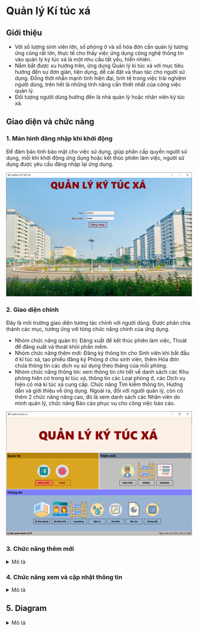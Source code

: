 # Quản lý Kí túc xá

## Giới thiệu
- Với số lượng sinh viên lớn, số phòng ở và số hóa đơn cần quản lý tương ứng cũng rất lớn, thực tế cho thấy việc ứng dụng công nghệ thông tin vào quản lý ký túc xá là một nhu cầu tất yếu, hiển nhiên.
- Nắm bắt được xu hướng trên, ứng dụng Quản lý kí túc xá với mục tiêu hướng đến sự đơn giản, tiện dụng, dễ cài đặt và thao tác cho người sử dụng. Đồng thời nhấn mạnh tính hiện đại, tinh tế trong việc trải nghiệm người dùng, trên hết là những tính năng cần thiết nhất của công việc quản lý.
- Đối tượng người dùng hướng đến là nhà quản lý hoặc nhân viên ký túc xá.
## Giao diện và chức năng
### 1. Màn hình đăng nhập khi khởi động
Để đảm bảo tính bảo mật cho việc sử dụng, giúp phân cấp quyền người sử dụng, mỗi khi khởi động ứng dụng hoặc kết thúc phiên làm việc, người sử dụng được yêu cầu đăng nhập lại ứng dụng.

![Màn hình đăng nhập khi khởi động](https://github.com/TienNHM/QLKTX-ADO.NET/raw/master/QLKTX/Resources/images/login.png)
### 2. Giao diện chính
Đây là môi trường giao diện tương tác chính với người dùng. Được phân chia thành các mục, tương ứng với từng chức năng chính của ứng dụng.
- Nhóm chức năng quản trị: Đăng xuất để kết thúc phiên làm việc, Thoát để đăng xuất và thoát khỏi phần mềm.
- Nhóm chức năng thêm mới: Đăng ký thông tin cho Sinh viên khi bắt đầu ở kí túc xá, tạo phiếu đăng ký Phòng ở cho sinh viên, thêm Hóa đơn chứa thông tin các dịch vụ sử dụng theo tháng của mỗi phòng.
- Nhóm chức năng thông tin: xem thông tin chi tiết về danh sách các Khu phòng hiện có trong kí túc xá, thông tin các Loại phòng ở, các Dịch vụ hiện có mà kí túc xá cung cấp. Chức năng Tìm kiếm thông tin, Hướng dẫn và giới thiệu về ứng dụng. Ngoài ra, đối với người quản lý, còn có thêm 2 chức năng nâng cao, đó là xem danh sách các Nhân viên do mình quản lý, chức năng Báo cáo phục vụ cho công việc báo cáo.

![Giao diện chính](https://github.com/TienNHM/QLKTX-ADO.NET/raw/master/QLKTX/Resources/images/man-hinh-chinh.png)

### 3. Chức năng thêm mới
<details>
  <summary>Mô tả</summary>
  
#### 3.1. Thêm thông tin sinh viên
Được dùng khi thêm thông tin một sinh viên mới, chứa có thông tin lưu trữ trong cơ sở dữ liệu.
Mỗi sinh viên, ứng với mã số sinh viên tương ứng, sẽ có các thông tin quản lý về: *Họ tên, Ngày sinh, Giới tính, Lớp, Quê quán, CMND, Số điện thoại, Email, Bảo hiểm y tế, Diện sinh viên, Ảnh chân dung.*

![Thêm thông tin sinh viên - ảnh 1](https://github.com/TienNHM/QLKTX-ADO.NET/raw/master/QLKTX/Resources/images/cn-them-1.png)

<p align="center"><img src="https://github.com/TienNHM/QLKTX-ADO.NET/raw/master/QLKTX/Resources/images/cn-them-2.png" alt="Thêm thông tin sinh viên - ảnh 2" ></p>

#### 3.2. Tạo phiếu đăng ký phòng ở
![Tạo phiếu đăng ký phòng](https://github.com/TienNHM/QLKTX-ADO.NET/raw/master/QLKTX/Resources/images/cn-them-pdk.png)

Mỗi phiếu đăng kí phòng sẽ có một mã số xác định (tự động sinh ra khi tạo mới) để quản lý các thông tin về: *Mã nhân viên tạo phiếu đăng ký, Mã số sinh viên, Khu, Phòng, Ngày bắt đầu ở, Học kỳ, Năm học, Thời hạn ở, Ngày giờ tạo hóa đơn.*

<p align="center"><img src="https://github.com/TienNHM/QLKTX-ADO.NET/raw/master/QLKTX/Resources/images/cn-them-pdk-2.png" alt="Tạo phiếu đăng ký phòng - 2"></p>

#### 3.3. Tạo mới một hóa đơn tháng:
Mỗi tháng, sẽ xuất hóa đơn dịch vụ mà mỗi phòng sử dụng trong tháng trước đó. Các dịch vụ sử dụng: điện, nước, đổ rác, wifi,…
Mỗi hóa đơn sẽ xuất theo phòng, gồm các thông tin về:
- Nhân viên tạo hóa đơn
- Ngày lập hóa đơn
- Tháng
- Năm học
- Khu
- Phòng
- Danh sách các dịch vụ mà phòng đó sử dụng, gồm: Mã dịch vụ, Tên dịch vụ, Số lượng, Đơn vị tính.

Sau khi cung cấp đầy đủ thông tin về hóa đơn, người dùng có thể in hóa đơn và giao cho khách hàng.
![Hóa đơn - 1](https://github.com/TienNHM/QLKTX-ADO.NET/raw/master/QLKTX/Resources/images/cn-hoa-don-1.png)

<p align="center"><img src="https://github.com/TienNHM/QLKTX-ADO.NET/raw/master/QLKTX/Resources/images/cn-hoa-don-2.png" alt="Hóa đơn - 2" ></p>

</details>

### 4. Chức năng xem và cập nhật thông tin
<details>
  <summary>Mô tả</summary>
  
#### 4.1. Xem danh sách các khu phòng
![Chức năng thông tin khu phòng](https://github.com/TienNHM/QLKTX-ADO.NET/raw/master/QLKTX/Resources/images/cn-thong-tin-khu-phong.png)

#### 4.2. Xem danh sách và chỉnh sửa thông tin các nhân viên được quản lý
![Chức năng thông tin nhân viên](https://github.com/TienNHM/QLKTX-ADO.NET/raw/master/QLKTX/Resources/images/cn-thong-tin-nhan-vien.png)

Khi nhấn vào từng nhân viên, sẽ hiện ra các thông tin chi tiết về nhân viên đó để có thể sửa đổi, cập nhật mới.

![Thông tin nhân viên](https://github.com/TienNHM/QLKTX-ADO.NET/raw/master/QLKTX/Resources/images/thong-tin-nhan-vien.png)

#### 4.3. Xem danh sách các loại phòng
![Chức năng thông tin loại phòng](https://github.com/TienNHM/QLKTX-ADO.NET/raw/master/QLKTX/Resources/images/cn-thong-tin-loai-phong.png)

Khi nhấn vào từng loại phòng, sẽ hiện thông tin chi tiết về loại phòng đó.

<p align="center"><img src="https://github.com/TienNHM/QLKTX-ADO.NET/raw/master/QLKTX/Resources/images/cn-chi-tiet-loai-phong.png" alt="Chi tiết loại phòng" ></p>

#### 4.4. Xem danh sách các dịch vụ
![Chức năng thông tin dịch vụ](https://github.com/TienNHM/QLKTX-ADO.NET/raw/master/QLKTX/Resources/images/cn-thong-tin-dich-vu.png)

Khi nhấn vào từng dịch vụ, sẽ hiện thông tin chi tiets về từng dịc vụ đó.

![Chi tiết dịch vụ](https://github.com/TienNHM/QLKTX-ADO.NET/raw/master/QLKTX/Resources/images/cn-chi-tiet-dich-vu.png)

### 4.5. Tìm kiếm thông tin
<details>
  <summary>Mô tả</summary>
  
Cung cấp cho người dùng khả năng tìm kiếm và lọc dữ liệu một cách tiện dụng, trực quan và hiệu quả. Đồng thời nhấn mạnh sự đơn giản, dễ sử dụng.
#### 4.5.1. Giao diện chính
![Chức năng tìm kiếm](https://github.com/TienNHM/QLKTX-ADO.NET/raw/master/QLKTX/Resources/images/cn-tim-kiem.png)

Với chức năng tìm kiếm, người dùng dễ dọn chọn đối tượng tìm kiếm, bao gồm: Sinh viên, Nhân viên, Phòng, Phiếu đăng ký phòng, Hóa đơn.

##### 4.5.2. Tìm kiếm sinh viên
Người dùng chọn tiếp nội dung cần tìm kiếm, sau đó nhập từ khóa để bấm tìm.
![Tìm kiếm sinh viên](https://github.com/TienNHM/QLKTX-ADO.NET/raw/master/QLKTX/Resources/images/cn-tim-sinh-vien.png)

Kết quả trả về:
![Kết quả tìm sinh viên](https://github.com/TienNHM/QLKTX-ADO.NET/raw/master/QLKTX/Resources/images/kq-tim-sinh-vien.png)

Tương tự, ta có thể tìm kiếm các thông tin về nhân viên, phòng, phiếu đăng ký và hóa đơn.

#### 4.5.3. Tìm kiếm nhân viên
![Chức năng tìm nhân viên](https://github.com/TienNHM/QLKTX-ADO.NET/raw/master/QLKTX/Resources/images/cn-tim-nhan-vien.png)

Kết quả trả về:

<p align="center"><img src="https://github.com/TienNHM/QLKTX-ADO.NET/raw/master/QLKTX/Resources/images/kq-tim-nhan-vien.png" alt="Kết quả tìm nhân viên" ></p>

#### 4.5.4. Tìm kiếm phòng
![Chức năng tìm phòng](https://github.com/TienNHM/QLKTX-ADO.NET/raw/master/QLKTX/Resources/images/kq-tim-phong.png)

Kết quả trả về:
<p align="center"><img src="https://github.com/TienNHM/QLKTX-ADO.NET/raw/master/QLKTX/Resources/images/kq-tim-phong.png" alt="Kết quả tìm phòng" ></p>

#### 4.5.5. Tìm kiếm phiếu đăng ký phòng
![Chức năng tìm phiếu đăng ký phòng](https://github.com/TienNHM/QLKTX-ADO.NET/raw/master/QLKTX/Resources/images/cn-tim-pdk.png)

Kết quả trả về:
<p align="center"><img src="https://github.com/TienNHM/QLKTX-ADO.NET/raw/master/QLKTX/Resources/images/kq-tim-pdk.png" alt="Kết quả tìm phiếu đăng ký phòng"></p>

#### 4.5.6. Tìm kiếm hóa đơn
![Chức năng tìm hóa đơn](https://github.com/TienNHM/QLKTX-ADO.NET/raw/master/QLKTX/Resources/images/cn-tim-hoa-don.png)

Kết quả trả về:
<p align="center"><img src="https://github.com/TienNHM/QLKTX-ADO.NET/raw/master/QLKTX/Resources/images/kq-tim-hoa-don.png" alt="Kết quả tìm hóa đơn"></p>

</details>

### 4.6. Xem và cập nhật thông tin chi tiết từ các kết quả tìm kiếm
<details>
  <summary>Mô tả</summary>
  
Để xem và cập nhật thông tin từ các tìm kiếm trả về, chỉ câng nhấn vào dòng chưa thông tin tương ứng và bắt đầu sửa chữa.
#### 4.6.1. Xem và cập nhật thông tin sinh viên
<p align="center"><img src="https://github.com/TienNHM/QLKTX-ADO.NET/raw/master/QLKTX/Resources/images/sua-sinh-vien.png" alt="Xem và cập nhật thông tin sinh viên"></p>

#### 4.6.2. Xem và cập nhật thông tin nhân viên
![Xem và cập nhật thông tin nhân viên](https://github.com/TienNHM/QLKTX-ADO.NET/raw/master/QLKTX/Resources/images/sua-nhan-vien.png)

#### 4.6.3. Xem và cập nhật thông tin phòng
![Xem và cập nhật thông tin phòng](https://github.com/TienNHM/QLKTX-ADO.NET/raw/master/QLKTX/Resources/images/sua-phong-o.png)

#### 4.6.4. Xem và in phiếu đăng ký phòng
![Xem và in phiếu đăng ký phòng](https://github.com/TienNHM/QLKTX-ADO.NET/raw/master/QLKTX/Resources/images/sua-pdk.png)

![In phiếu đăng ký](https://github.com/TienNHM/QLKTX-ADO.NET/raw/master/QLKTX/Resources/images/in-pdk.png)

#### 4.6.5. Xem và cập nhật thông tin và in hóa đơn
![Xem và cập nhật thông tin và in hóa đơn](https://github.com/TienNHM/QLKTX-ADO.NET/raw/master/QLKTX/Resources/images/sua-hoa-don.png)

![In hóa đơn](https://github.com/TienNHM/QLKTX-ADO.NET/raw/master/QLKTX/Resources/images/in-hoa-don.png)

</details>

### 4.7. Báo cáo

</details>

## 5. Diagram
<details>
  <summary>Mô tả</summary>
  
### 5.1. Database diagram
![Database diagram](https://github.com/TienNHM/QLKTX-ADO.NET/raw/master/QLKTX/Resources/images/database-diagram.png)

### 5.2. Class diagram
![Class diagram](https://github.com/TienNHM/QLKTX-ADO.NET/raw/master/QLKTX/Resources/images/class-diagram.png)

![Class diagram 2](https://github.com/TienNHM/QLKTX-ADO.NET/raw/master/QLKTX/Resources/images/class-diagram-2.png)

</details>
